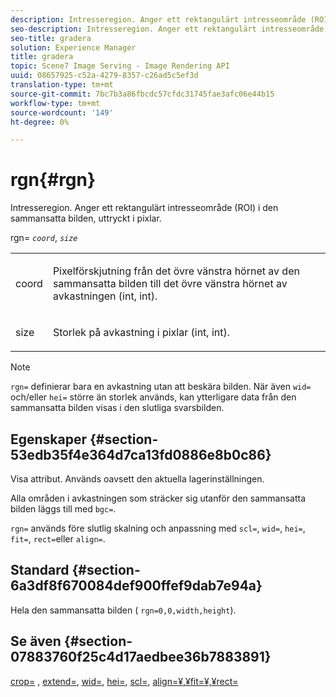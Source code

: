 ```yaml
---
description: Intresseregion. Anger ett rektangulärt intresseområde (ROI) i den sammansatta bilden, uttryckt i pixlar.
seo-description: Intresseregion. Anger ett rektangulärt intresseområde (ROI) i den sammansatta bilden, uttryckt i pixlar.
seo-title: gradera
solution: Experience Manager
title: gradera
topic: Scene7 Image Serving - Image Rendering API
uuid: 08657925-c52a-4279-8357-c26ad5c5ef3d
translation-type: tm+mt
source-git-commit: 7bc7b3a86fbcdc57cfdc31745fae3afc06e44b15
workflow-type: tm+mt
source-wordcount: '149'
ht-degree: 0%

---
```



# rgn{#rgn}

Intresseregion. Anger ett rektangulärt intresseområde (ROI) i den sammansatta bilden, uttryckt i pixlar.

rgn= *`coord`*, *`size`*

<table id="simpletable_3A430F9078B04C2E90F4D1A130AFA20C"> 
 <tr class="strow"> 
  <td class="stentry"> <p><span class="varname"> coord</span> </p> </td> 
  <td class="stentry"> <p>Pixelförskjutning från det övre vänstra hörnet av den sammansatta bilden till det övre vänstra hörnet av avkastningen (int, int). </p></td> 
 </tr> 
 <tr class="strow"> 
  <td class="stentry"> <p><span class="varname"> size</span> </p></td> 
  <td class="stentry"> <p>Storlek på avkastning i pixlar (int, int). </p></td> 
 </tr> 
</table>

>[!NOTE]
>
>`rgn=` definierar bara en avkastning utan att beskära bilden. När även `wid=` och/eller `hei=` större än storlek används, kan ytterligare data från den sammansatta bilden visas i den slutliga svarsbilden.

## Egenskaper {#section-53edb35f4e364d7ca13fd0886e8b0c86}

Visa attribut. Används oavsett den aktuella lagerinställningen.

Alla områden i avkastningen som sträcker sig utanför den sammansatta bilden läggs till med `bgc=`.

`rgn=` används före slutlig skalning och anpassning med  `scl=`,  `wid=`,  `hei=`,  `fit=`,  `rect=`eller  `align=`.

## Standard {#section-6a3df8f670084def900ffef9dab7e94a}

Hela den sammansatta bilden ( `rgn=0,0,width,height`).

## Se även {#section-07883760f25c4d17aedbee36b7883891}

[crop=](../../../../../is-api/http-ref/image-serving-api-ref/c-http-protocol-reference/c-command-reference/r-crop.md#reference-6fd0f6399966446ab4425ce050572eab) ,  [extend=](../../../../../is-api/http-ref/image-serving-api-ref/c-http-protocol-reference/c-command-reference/r-extend.md#reference-7e9156beb285459d830e2d56782a74ac),  [wid=](../../../../../is-api/http-ref/image-serving-api-ref/c-http-protocol-reference/c-command-reference/r-is-http-wid.md#reference-bfeadcb67bf4485f851eb21345527e47),  [hei=](../../../../../is-api/http-ref/image-serving-api-ref/c-http-protocol-reference/c-command-reference/r-is-http-hei.md#reference-6d6f556ccc0e4b98a815e8a5c1944a96),  [scl=](../../../../../is-api/http-ref/image-serving-api-ref/c-http-protocol-reference/c-command-reference/r-scl.md#reference-b2a74e493d0d407e98fe350551ba3fcc),  [ ](../../../../../is-api/http-ref/image-serving-api-ref/c-http-protocol-reference/c-command-reference/r-align.md#reference-b7d6b87c75124d78884f916dd6544bc7)  [ ](../../../../../is-api/http-ref/image-serving-api-ref/c-http-protocol-reference/c-command-reference/r-fit.md#reference-f11bff6d93d143d6b135de3a923bc989)  [align=¥,¥fit=¥,¥rect=](../../../../../is-api/http-ref/image-serving-api-ref/c-http-protocol-reference/c-command-reference/r-rect.md#reference-520b90d30b4c4b4692a723e4df6adaf3)
